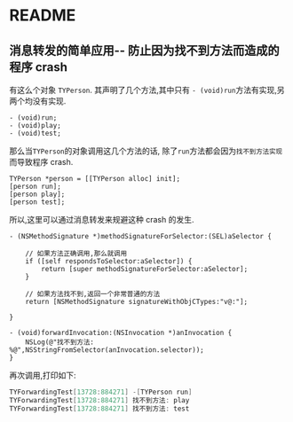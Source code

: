 # README

## 消息转发的简单应用-- 防止因为找不到方法而造成的程序 crash

有这么个对象 `TYPerson`. 其声明了几个方法,其中只有 `- (void)run`方法有实现,另两个均没有实现.

```objc
- (void)run;
- (void)play;
- (void)test;
```

那么当`TYPerson`的对象调用这几个方法的话, 除了`run`方法都会因为`找不到方法实现`而导致程序 crash.

```objc
TYPerson *person = [[TYPerson alloc] init];
[person run];
[person play];
[person test];
```

所以,这里可以通过消息转发来规避这种 crash 的发生.

```objc
- (NSMethodSignature *)methodSignatureForSelector:(SEL)aSelector {
    
    // 如果方法正确调用,那么就调用
    if ([self respondsToSelector:aSelector]) {
        return [super methodSignatureForSelector:aSelector];
    }
    
    // 如果方法找不到,返回一个非常普通的方法
    return [NSMethodSignature signatureWithObjCTypes:"v@:"];
    
}

- (void)forwardInvocation:(NSInvocation *)anInvocation {
    NSLog(@"找不到方法: %@",NSStringFromSelector(anInvocation.selector));
}
```

再次调用,打印如下:

```c
TYForwardingTest[13728:884271] -[TYPerson run]
TYForwardingTest[13728:884271] 找不到方法: play
TYForwardingTest[13728:884271] 找不到方法: test
```




